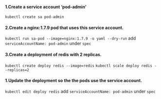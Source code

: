 #### 1.Create a service account ‘pod-admin’
`kubectl create sa pod-admin`
#### 2.Create a nginx:1.7.9 pod that uses this service account.
`kubectl run sa-pod --image=nginx:1.7.9 -o yaml --dry-run`
add `serviceAccountName: pod-admin` under `spec`

#### 3.Create a deployment of redis with 2 replicas.
`kubectl create deploy redis --image=redis`
`kubectl scale deploy redis --replicas=2`

#### 1.Update the deployment so the the pods use the service account.
`kubectl edit deploy redis` add `serviceAccountName: pod-admin` under `spec`
